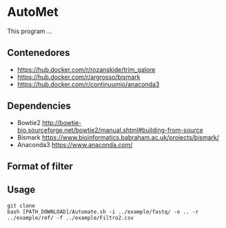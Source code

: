 # AutoMet
This program ...

## Contenedores
* https://hub.docker.com/r/rozanskide/trim_galore
* https://hub.docker.com/r/argrosso/bismark
* https://hub.docker.com/r/continuumio/anaconda3

## Dependencies
* Bowtie2 http://bowtie-bio.sourceforge.net/bowtie2/manual.shtml#building-from-source
* Bismark https://www.bioinformatics.babraham.ac.uk/projects/bismark/
* Anaconda3 https://www.anaconda.com/

## Format of filter


## Usage
```
git clone 
bash [PATH_DOWNLOAD]/Automate.sh -i ../example/fastq/ -o .. -r ../example/ref/ -f ../example/Filtro2.csv
```
